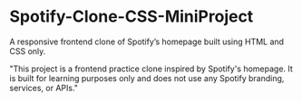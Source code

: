 # Spotify-Clone-CSS-MiniProject
A responsive frontend clone of Spotify’s homepage built using HTML and CSS only.

"This project is a frontend practice clone inspired by Spotify's homepage. It is built for learning purposes only and does not use any Spotify branding, services, or APIs."
